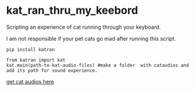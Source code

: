 # kat_ran_thru_my_keebord
Scripting an experience of cat running through your keyboard.


I am not responsible if your pet cats go mad after running this script.

`pip install katran`


```
from katran import kat
kat.main(path-to-kat-audio-files) #make a folder  with cataudios and add its path for sound experience. 
```

[get cat audios here](https://drive.google.com/open?id=1lFrNsCQducjAalIpRT9ccUQF0ICJTn3T)
